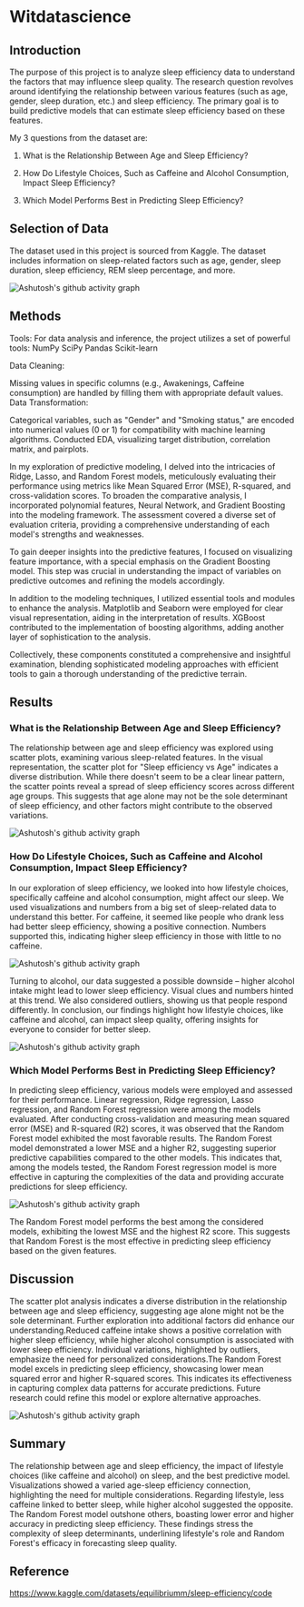 # Witdatascience
## Introduction
The purpose of this project is to analyze sleep efficiency data to understand the factors that may influence sleep quality. The research question revolves around identifying the relationship between various features (such as age, gender, sleep duration, etc.) and sleep efficiency. The primary goal is to build predictive models that can estimate sleep efficiency based on these features.


My 3 questions from the dataset are:

1. What is the Relationship Between Age and Sleep Efficiency?

2. How Do Lifestyle Choices, Such as Caffeine and Alcohol Consumption, Impact Sleep Efficiency?

3. Which Model Performs Best in Predicting Sleep Efficiency?

## Selection of Data

The dataset used in this project is sourced from Kaggle. The dataset includes information on sleep-related factors such as age, gender, sleep duration, sleep efficiency, REM sleep percentage, and more. 

![Ashutosh's github activity graph](https://github.com/joosmith/Witdatascience/blob/main/graph/Data__preview.png)
## Methods
Tools:
For data analysis and inference, the project utilizes a set of powerful tools:
NumPy
SciPy
Pandas 
Scikit-learn

Data Cleaning:

Missing values in specific columns (e.g., Awakenings, Caffeine consumption) are handled by filling them with appropriate default values.
Data Transformation:

Categorical variables, such as "Gender" and "Smoking status," are encoded into numerical values (0 or 1) for compatibility with machine learning algorithms.
Conducted EDA, visualizing target distribution, correlation matrix, and pairplots.


In my exploration of predictive modeling, I delved into the intricacies of Ridge, Lasso, and Random Forest models, meticulously evaluating their performance using metrics like Mean Squared Error (MSE), R-squared, and cross-validation scores. To broaden the comparative analysis, I incorporated polynomial features, Neural Network, and Gradient Boosting into the modeling framework. The assessment covered a diverse set of evaluation criteria, providing a comprehensive understanding of each model's strengths and weaknesses.

To gain deeper insights into the predictive features, I focused on visualizing feature importance, with a special emphasis on the Gradient Boosting model. This step was crucial in understanding the impact of variables on predictive outcomes and refining the models accordingly.

In addition to the modeling techniques, I utilized essential tools and modules to enhance the analysis. Matplotlib and Seaborn were employed for clear visual representation, aiding in the interpretation of results. XGBoost contributed to the implementation of boosting algorithms, adding another layer of sophistication to the analysis.

Collectively, these components constituted a comprehensive and insightful examination, blending sophisticated modeling approaches with efficient tools to gain a thorough understanding of the predictive terrain.
## Results

### What is the Relationship Between Age and Sleep Efficiency?

The relationship between age and sleep efficiency was explored using scatter plots, examining various sleep-related features. In the visual representation, the scatter plot for "Sleep efficiency vs Age" indicates a diverse distribution. While there doesn't seem to be a clear linear pattern, the scatter points reveal a spread of sleep efficiency scores across different age groups. This suggests that age alone may not be the sole determinant of sleep efficiency, and other factors might contribute to the observed variations. 

![Ashutosh's github activity graph](https://github.com/joosmith/Witdatascience/blob/main/graph/Age_Slpeff.png)




### How Do Lifestyle Choices, Such as Caffeine and Alcohol Consumption, Impact Sleep Efficiency?

In our exploration of sleep efficiency, we looked into how lifestyle choices, specifically caffeine and alcohol consumption, might affect our sleep. We used visualizations and numbers from a big set of sleep-related data to understand this better. For caffeine, it seemed like people who drank less had better sleep efficiency, showing a positive connection. Numbers supported this, indicating higher sleep efficiency in those with little to no caffeine.

![Ashutosh's github activity graph](https://github.com/joosmith/Witdatascience/blob/main/graph/impact_of%20_caffeine.png)

Turning to alcohol, our data suggested a possible downside – higher alcohol intake might lead to lower sleep efficiency. Visual clues and numbers hinted at this trend. We also considered outliers, showing us that people respond differently. In conclusion, our findings highlight how lifestyle choices, like caffeine and alcohol, can impact sleep quality, offering insights for everyone to consider for better sleep.
 
![Ashutosh's github activity graph](https://github.com/joosmith/Witdatascience/blob/main/graph/impact_of%20_alchohol.png)

### Which Model Performs Best in Predicting Sleep Efficiency?

In predicting sleep efficiency, various models were employed and assessed for their performance. Linear regression, Ridge regression, Lasso regression, and Random Forest regression were among the models evaluated. After conducting cross-validation and measuring mean squared error (MSE) and R-squared (R2) scores, it was observed that the Random Forest model exhibited the most favorable results. The Random Forest model demonstrated a lower MSE and a higher R2, suggesting superior predictive capabilities compared to the other models. This indicates that, among the models tested, the Random Forest regression model is more effective in capturing the complexities of the data and providing accurate predictions for sleep efficiency.


![Ashutosh's github activity graph](https://github.com/joosmith/Witdatascience/blob/main/graph/Model_results.png)

The Random Forest model performs the best among the considered models, exhibiting the lowest MSE and the highest R2 score. This suggests that Random Forest is the most effective in predicting sleep efficiency based on the given features.

## Discussion 

The scatter plot analysis indicates a diverse distribution in the relationship between age and sleep efficiency, suggesting age alone might not be the sole determinant. Further exploration into additional factors did enhance our understanding.Reduced caffeine intake shows a positive correlation with higher sleep efficiency, while higher alcohol consumption is associated with lower sleep efficiency. Individual variations, highlighted by outliers, emphasize the need for personalized considerations.The Random Forest model excels in predicting sleep efficiency, showcasing lower mean squared error and higher R-squared scores. This indicates its effectiveness in capturing complex data patterns for accurate predictions. Future research could refine this model or explore alternative approaches.

![Ashutosh's github activity graph](https://github.com/joosmith/Witdatascience/blob/main/graph/Sleepeff_features.png)


## Summary

The relationship between age and sleep efficiency, the impact of lifestyle choices (like caffeine and alcohol) on sleep, and the best predictive model. Visualizations showed a varied age-sleep efficiency connection, highlighting the need for multiple considerations. Regarding lifestyle, less caffeine linked to better sleep, while higher alcohol suggested the opposite. The Random Forest model outshone others, boasting lower error and higher accuracy in predicting sleep efficiency. These findings stress the complexity of sleep determinants, underlining lifestyle's role and Random Forest's efficacy in forecasting sleep quality.
## Reference

https://www.kaggle.com/datasets/equilibriumm/sleep-efficiency/code
